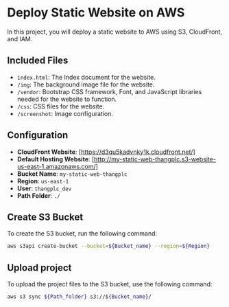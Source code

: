 # Deploy Static Website on AWS

In this project, you will deploy a static website to AWS using S3, CloudFront, and IAM.

## Included Files

- `index.html`: The Index document for the website.
- `/img`: The background image file for the website.
- `/vendor`: Bootstrap CSS framework, Font, and JavaScript libraries needed for the website to function.
- `/css`: CSS files for the website.
- `/screenshot`: Image configuration.

## Configuration

- **CloudFront Website**: [https://d3qu5kadvnky1k.cloudfront.net/]
- **Default Hosting Website**: [http://my-static-web-thangplc.s3-website-us-east-1.amazonaws.com/]
- **Bucket Name**: `my-static-web-thangplc`
- **Region**: `us-east-1`
- **User**: `thangplc_dev`
- **Path Folder**: `./`

## Create S3 Bucket

To create the S3 bucket, run the following command:

```bash
aws s3api create-bucket --bucket=${Bucket_name} --region=${Region}
````

## Upload project
To upload the project files to the S3 bucket, use the following command:
```bash
aws s3 sync ${Path_folder} s3://${Bucket_name}/
````
